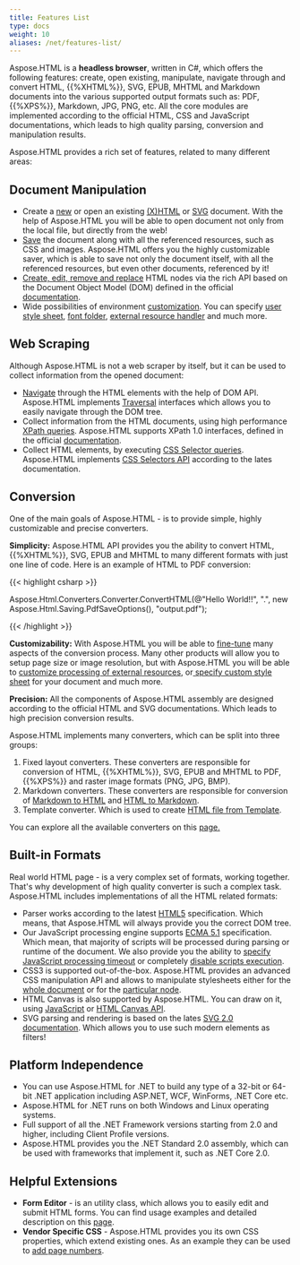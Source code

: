 ```yaml
---
title: Features List
type: docs
weight: 10
aliases: /net/features-list/
---
```


Aspose.HTML is a **headless browser**, written in C#, which offers the following features: create, open existing, manipulate, navigate through and convert HTML, {{%XHTML%}}, SVG, EPUB, MHTML and Markdown documents into the various supported output formats such as: PDF, {{%XPS%}}, Markdown, JPG, PNG, etc. All the core modules are implemented according to the official HTML, CSS and JavaScript documentations, which leads to high quality parsing, conversion and manipulation results.

Aspose.HTML provides a rich set of features, related to many different areas:
## **Document Manipulation**
- Create a [new](/html/net/creating-a-document/#creatingadocument-createanewhtmldocument) or open an existing [(X)HTML](/html/net/creating-a-document/#creatingadocument-loadfromafile) or [SVG](/html/net/creating-a-document/#creatingadocument-svgdocument) document. With the help of Aspose.HTML you will be able to open document not only from the local file, but directly from the web!
- [Save](/html/net/saving-a-document/#savingadocument-savehtml) the document along with all the referenced resources, such as CSS and images. Aspose.HTML offers you the highly customizable saver, which is able to save not only the document itself, with all the referenced resources, but even other documents, referenced by it!
- [Create, edit, remove and replace](/html/net/editing-a-document/) HTML nodes via the rich API based on the Document Object Model (DOM) defined in the official [documentation](https://dom.spec.whatwg.org/).
- Wide possibilities of environment [customization](/html/net/environment-configuration/). You can specify [user style sheet](/html/net/environment-configuration/#environmentconfiguration-userstylesheet), [font folder](/html/net/environment-configuration/#environmentconfiguration-setpathtothefontfolder), [external resource handler](/html/net/environment-configuration/#environmentconfiguration-networkservice) and much more.
## **Web Scraping**
Although Aspose.HTML is not a web scraper by itself, but it can be used to collect information from the opened document:

- [Navigate](/html/net/web-scraping/#webscraping-htmlnavigation) through the HTML elements with the help of DOM API. Aspose.HTML implements [Traversal](https://dom.spec.whatwg.org/#traversal) interfaces which allows you to easily navigate through the DOM tree.
- Collect information from the HTML documents, using high performance [XPath queries](/html/net/web-scraping/#webscraping-xpath). Aspose.HTML supports XPath 1.0 interfaces, defined in the official [documentation](https://dom.spec.whatwg.org/#xpath).
- Collect HTML elements, by executing [CSS Selector queries](/html/net/web-scraping/#webscraping-cssselector). Aspose.HTML implements [CSS Selectors API](https://www.w3.org/TR/selectors-4/)  according to the lates documentation.
## **Conversion**
One of the main goals of Aspose.HTML - is to provide simple, highly customizable and precise converters. 

**Simplicity:** Aspose.HTML API provides you the ability to convert HTML, {{%XHTML%}}, SVG, EPUB and MHTML to many different formats with just one line of code. Here is an example of HTML to PDF conversion:

{{< highlight csharp >}}

 Aspose.Html.Converters.Converter.ConvertHTML(@"<span>Hello World!!</span>", ".", new Aspose.Html.Saving.PdfSaveOptions(), "output.pdf");

{{< /highlight >}}

**Сustomizability:** With Aspose.HTML you will be able to [fine-tune](/html/net/fine-tuning-converters/) many aspects of the conversion process. Many other products will allow you to setup page size or image resolution, but with Aspose.HTML you will be able to [customize processing of external resources](/html/net/environment-configuration/#environmentconfiguration-networkservice), or[ specify custom style sheet](/html/net/environment-configuration/#environmentconfiguration-userstylesheet) for your document and much more.

**Precision:** All the components of Aspose.HTML assembly are designed according to the official HTML and SVG documentations. Which leads to high precision conversion results. 

Aspose.HTML implements many converters, which can be split into three groups:

1. Fixed layout converters. These converters are responsible for conversion of HTML, {{%XHTML%}}, SVG, EPUB and MHTML to PDF, {{%XPS%}} and raster image formats (PNG, JPG, BMP). 
1. Markdown converters. These converters are responsible for conversion of [Markdown to HTML](/html/net/markdown-to-html-conversion/) and [HTML to Markdown](/html/net/html-to-markdown-conversion/).
1. Template converter. Which is used to create [HTML file from Template](/html/net/html-template/).

You can explore all the available converters on this [page.](/html/net/converting-between-formats/)
## **Built-in Formats**
Real world HTML page - is a very complex set of formats, working together. That's why development of high quality converter is such a complex task. Aspose.HTML includes implementations of all the HTML related formats:

- Parser works according to the latest [HTML5](https://html.spec.whatwg.org/multipage/parsing.html) specification. Which means, that Aspose.HTML will always provide you the correct DOM tree.
- Our JavaScript processing engine supports [ECMA 5.1](http://www.ecma-international.org/ecma-262/5.1/) specification. Which mean, that majority of scripts will be processed during parsing or runtime of the document. We also provide you the ability to [specify JavaScript processing timeout](/html/net/environment-configuration/#environmentconfiguration-runtimeservice) or completely [disable scripts execution](/html/net/environment-configuration/#environmentconfiguration-sandboxing).
- CSS3 is supported out-of-the-box. Aspose.HTML provides an advanced CSS manipulation API and allows to manipulate stylesheets either for the [whole document](/html/net/environment-configuration/#environmentconfiguration-userstylesheet) or for the [particular node](/html/net/editing-a-document/#editingadocument-editcss). 
- HTML Canvas is also supported by Aspose.HTML. You can draw on it, using [JavaScript](/html/net/edit-html5-canvas-programmatically/) or [HTML Canvas API](/html/net/edit-html5-canvas-programmatically/#edithtml5canvasprogrammatically-canvasrenderingcontext2d).
- SVG parsing and rendering is based on the lates [SVG 2.0 documentation](https://www.w3.org/TR/SVG2/). Which allows you to use such modern elements as filters!
## **Platform Independence**
- You can use Aspose.HTML for .NET to build any type of a 32-bit or 64-bit .NET application including ASP.NET, WCF, WinForms, .NET Core etc. 
- Aspose.HTML for .NET runs on both Windows and Linux operating systems.
- Full support of all the .NET Framework versions starting from 2.0 and higher, including Client Profile versions.
- Aspose.HTML provides you the .NET Standard 2.0 assembly, which can be used with frameworks that implement it, such as .NET Core 2.0.
## **Helpful Extensions**
- **Form Editor** -  is an utility class, which allows you to easily edit and submit HTML forms. You can find usage examples and detailed description on this [page](/html/net/html-form-editor/).
- **Vendor Specific CSS** - Aspose.HTML provides you its own CSS properties, which extend existing ones. As an example they can be used to [add page numbers](/html/net/css-extensions/).
